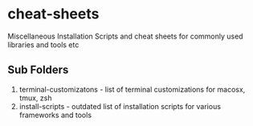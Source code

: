 # cheat-sheets
Miscellaneous Installation Scripts and cheat sheets for commonly used libraries and tools etc

## Sub Folders
1. terminal-customizatons - list of terminal customizations for macosx, tmux, zsh
2. install-scripts - outdated list of installation scripts for various frameworks and tools
